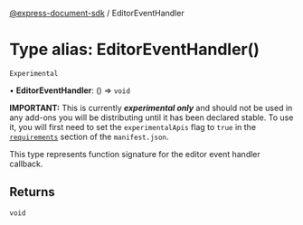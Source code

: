 [@express-document-sdk](../overview.md) / EditorEventHandler

# Type alias: EditorEventHandler()

`Experimental`

• **EditorEventHandler**: () => `void`

<InlineAlert slots="text" variant="warning"/>

**IMPORTANT:** This is currently ***experimental only*** and should not be used in any add-ons you will be distributing until it has been declared stable. To use it, you will first need to set the `experimentalApis` flag to `true` in the [`requirements`](../../../manifest/index.md#requirements) section of the `manifest.json`.

This type represents function signature for the editor event handler callback.

## Returns

`void`
